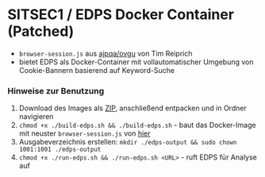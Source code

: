 # SITSEC1 / EDPS Docker Container (Patched)
- `browser-session.js` aus [ajpqa/ovgu](https://gitlab.informatik.uni-halle.de/ajpqa/ovgu) von Tim Reiprich
- bietet EDPS als Docker-Container mit vollautomatischer Umgebung von Cookie-Bannern basierend auf Keyword-Suche
### Hinweise zur Benutzung
1. Download des Images als [ZIP](https://github.com/birnbaum01/amsl-it-security-projects/raw/main/SITSEC1/edps-patched/edps-patched.zip), anschließend entpacken und in Ordner navigieren
2. `chmod +x ./build-edps.sh && ./build-edps.sh` - baut das Docker-Image mit neuster `browser-session.js` von [hier](https://gitlab.informatik.uni-halle.de/ajpqa/ovgu/-/raw/main/docker/website-evidence-collector/browser-session.js)
3. Ausgabeverzeichnis erstellen: `mkdir ./edps-output && sudo chown 1001:1001 ./edps-output`
4. `chmod +x ./run-edps.sh && ./run-edps.sh <URL>` - ruft EDPS für Analyse auf

